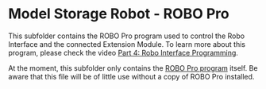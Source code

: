 # Model Storage Robot - ROBO Pro

This subfolder contains the ROBO Pro program used to control the Robo Interface and the connected Extension Module. To learn more about this program, please check the video [Part 4: Robo Interface Programming](https://www.youtube.com/watch?v=XXXXTODOXXXX). 

At the moment, this subfolder only contains the [ROBO Pro program](MSR-RoboInterface.rpp) itself. Be aware that this file will be of little use without a copy of ROBO Pro installed.

